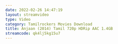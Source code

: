```yaml
---
date: 2022-02-26 14:47:19
layout: streamvideo
type: Video
category: Tamilrockers Movies Download
title: Anjaan (2014) Tamil 720p HDRip AAC 1.4GB
streamcode: qk4lj5kg15u7
---
```

